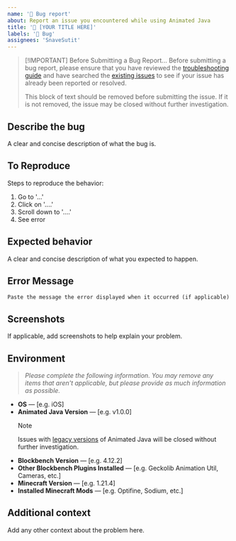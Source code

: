```yaml
---
name: '🐛 Bug report'
about: Report an issue you encountered while using Animated Java
title: '🐛 [YOUR TITLE HERE]'
labels: '🐛 Bug'
assignees: 'SnaveSutit'
---
```


> [!IMPORTANT] Before Submitting a Bug Report...
> Before submitting a bug report, please ensure that you have reviewed the [troubleshooting guide](https://animated-java.dev/docs/troubleshooting/) and have searched the [existing issues](https://github.com/Animated-Java/animated-java/issues) to see if your issue has already been reported or resolved.
>
> This block of text should be removed before submitting the issue. If it is not removed, the issue may be closed without further investigation.

## Describe the bug

A clear and concise description of what the bug is.

## To Reproduce

Steps to reproduce the behavior:

1. Go to '...'
2. Click on '....'
3. Scroll down to '....'
4. See error

## Expected behavior

A clear and concise description of what you expected to happen.

## Error Message

```
Paste the message the error displayed when it occurred (if applicable)
```

## Screenshots

If applicable, add screenshots to help explain your problem.

## Environment

> _Please complete the following information. You may remove any items that aren't applicable, but please provide as much information as possible._

- **OS** — [e.g. iOS]
- **Animated Java Version** — [e.g. v1.0.0]
    > [!NOTE]
    > Issues with [legacy versions](https://animated-java.dev/docs/legacy-releases/) of Animated Java will be closed without further investigation.
- **Blockbench Version** — [e.g. 4.12.2]
- **Other Blockbench Plugins Installed** — [e.g. Geckolib Animation Util, Cameras, etc.]
- **Minecraft Version** — [e.g. 1.21.4]
- **Installed Minecraft Mods** — [e.g. Optifine, Sodium, etc.]

## Additional context

Add any other context about the problem here.
